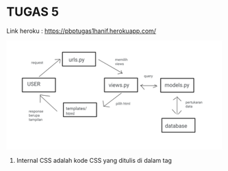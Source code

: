 # TUGAS 5
Link heroku : https://pbptugas1hanif.herokuapp.com/

![alt text](https://github.com/IkhlasulHanif/Tugas2PBP/blob/main/images/bagan.png)
1. Internal CSS adalah kode CSS yang ditulis di dalam tag <style> dan kode HTML dituliskan di bagian atas (header) file HTML. Kekurangannya adalah tidak efisien apabila Anda ingin menggunakan CSS yang sama dalam beberapa file.
2. 
